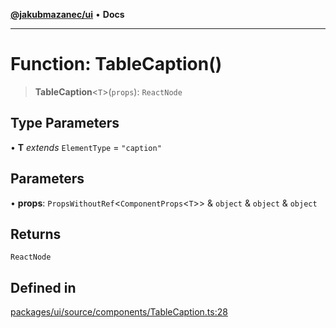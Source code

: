 [**@jakubmazanec/ui**](../README.md) • **Docs**

---

# Function: TableCaption()

> **TableCaption**\<`T`\>(`props`): `ReactNode`

## Type Parameters

• **T** _extends_ `ElementType` = `"caption"`

## Parameters

• **props**: `PropsWithoutRef`\<`ComponentProps`\<`T`\>\> & `object` & `object` & `object`

## Returns

`ReactNode`

## Defined in

[packages/ui/source/components/TableCaption.ts:28](https://github.com/jakubmazanec/tools/blob/28bd44b020b25cf8f9b96b5a385bb7c918cf32ab/packages/ui/source/components/TableCaption.ts#L28)
